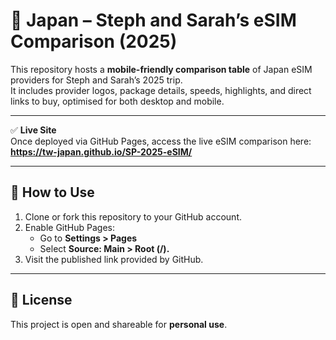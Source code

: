 # 📱 Japan – Steph and Sarah’s eSIM Comparison (2025)

This repository hosts a **mobile-friendly comparison table** of Japan eSIM providers for Steph and Sarah’s 2025 trip.  
It includes provider logos, package details, speeds, highlights, and direct links to buy, optimised for both desktop and mobile.

---

✅ **Live Site**  
Once deployed via GitHub Pages, access the live eSIM comparison here:  
**https://tw-japan.github.io/SP-2025-eSIM/**

---

## 🔧 How to Use

1. Clone or fork this repository to your GitHub account.  
2. Enable GitHub Pages:  
   - Go to **Settings > Pages**  
   - Select **Source: Main > Root (/).**  
3. Visit the published link provided by GitHub.  

---

## 📄 License  

This project is open and shareable for **personal use**.  
